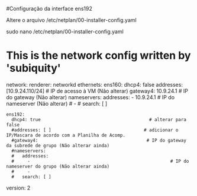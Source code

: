 #Configuração da interface ens192

Altere o arquivo /etc/netplan/00-installer-config.yaml

sudo nano /etc/netplan/00-installer-config.yaml

# This is the network config written by 'subiquity'
network:
  renderer: networkd
  ethernets:
    ens160:
      dhcp4: false
      addresses: [10.9.24.110/24]           # IP de acesso à VM (Não alterar)
      gateway4: 10.9.24.1                         # IP do gateway (Não alterar)
      nameservers:
         addresses:
           - 10.9.24.1                                      # IP do nameserver (Não alterar)
      #     - 
      #   search: [ ]

    ens192:
      dhcp4: true                                         # alterar para false
      #addresses: [ ]                                   # adicionar o IP/Mascara de acordo com a Planilha de Acomp.
      #gateway4:                                         # IP do gateway da subrede de grupo (Não alterar ainda)
      #nameservers:
      #   addresses:
      #     -                                                     # IP do nameserver do grupo (Não alterar ainda)
      #     - 
      #   search: [ ]
  version: 2

